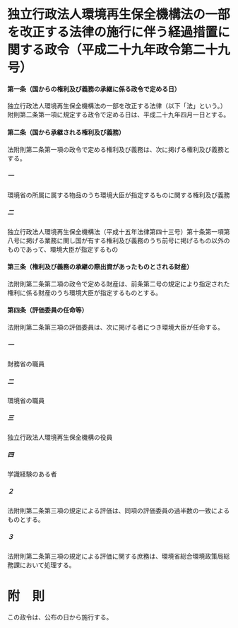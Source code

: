 # 独立行政法人環境再生保全機構法の一部を改正する法律の施行に伴う経過措置に関する政令（平成二十九年政令第二十九号）
#### 第一条（国からの権利及び義務の承継に係る政令で定める日）
独立行政法人環境再生保全機構法の一部を改正する法律（以下「法」という。）附則第二条第一項に規定する政令で定める日は、平成二十九年四月一日とする。
#### 第二条（国から承継される権利及び義務）
法附則第二条第一項の政令で定める権利及び義務は、次に掲げる権利及び義務とする。
##### 一
環境省の所属に属する物品のうち環境大臣が指定するものに関する権利及び義務
##### 二
独立行政法人環境再生保全機構法（平成十五年法律第四十三号）第十条第一項第八号に掲げる業務に関し国が有する権利及び義務のうち前号に掲げるもの以外のものであって、環境大臣が指定するもの
#### 第三条（権利及び義務の承継の際出資があったものとされる財産）
法附則第二条第二項の政令で定める財産は、前条第二号の規定により指定された権利に係る財産のうち環境大臣が指定するものとする。
#### 第四条（評価委員の任命等）
法附則第二条第三項の評価委員は、次に掲げる者につき環境大臣が任命する。
##### 一
財務省の職員
##### 二
環境省の職員
##### 三
独立行政法人環境再生保全機構の役員
##### 四
学識経験のある者
##### ２
法附則第二条第三項の規定による評価は、同項の評価委員の過半数の一致によるものとする。
##### ３
法附則第二条第三項の規定による評価に関する庶務は、環境省総合環境政策局総務課において処理する。
# 附　則
この政令は、公布の日から施行する。
